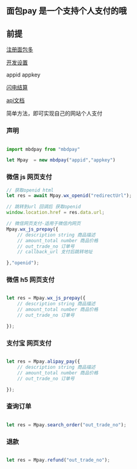 ## 面包pay 是一个支持个人支付的哦

## 前提

 [注册面包多](https://mianbaoduo.com/o/login)

 [开发设置](https://mbd.pub/dev)

 appid appkey

 [闪电结算](https://mianbaoduo.com/o/config/transaction/profile)

 [api文档](https://doc.mbd.pub/)


 简单方法，即可实现自己的网站个人支付

### 声明
```javascript

import mbdpay from "mbdpay"

let Mpay  = new mbdpay("appid","appkey")

```
### 微信 js 网页支付
```javascript
// 获取openid html
let res = await Mpay.wx_openid("redirectUrl");

// 跳转到url 回调后 获取openid
window.location.href = res.data.url;

// 微信网页支付-适用于微信内网页
Mpay.wx_js_prepay({
    // description string 商品描述
    // amount_total number 商品价格
    // out_trade_no 订单号
    // callback_url 支付后跳转地址

},"openid");
```
### 微信 h5 网页支付
```javascript

let res = Mpay.wx_js_prepay({
    // description string 商品描述
    // amount_total number 商品价格
    // out_trade_no 订单号

});

```
### 支付宝 网页支付
```javascript

let res = Mpay.alipay_pay({
    // description string 商品描述
    // amount_total number 商品价格
    // out_trade_no 订单号

});

```
### 查询订单
```javascript

let res = Mpay.search_order("out_trade_no");

```

### 退款
```javascript

let res = Mpay.refund("out_trade_no");

```